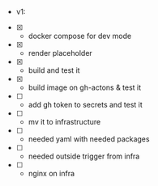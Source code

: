 - v1:
- [x] - docker compose for dev mode
- [x] - render placeholder
- [x] - build and test it
- [x] - build image on gh-actons & test it
- [ ] - add gh token to secrets and test it
- [ ] - mv it to infrastructure
- [ ] - needed yaml with needed packages
- [ ] - needed outside trigger from infra
- [ ] - nginx on infra
